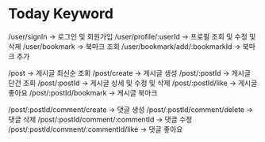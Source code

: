 # Today Keyword

/user/signIn -> 로그인 및 회원가입
/user/profile/:userId -> 프로필 조회 및 수정 및 삭제
/user/bookmark -> 북마크 조회
/user/bookmark/add/:bookmarkId -> 북마크 추가

/post -> 게시글 최신순 조회
/post/create -> 게시글 생성
/post/:postId -> 게시글 단건 조회
/post/:postId -> 게시글 상세 및 수정 및 삭제
/post/:postId/like -> 게시글 좋아요
/post/:postId/bookmark -> 게시글 북마크

/post/:postId/comment/create -> 댓글 생성
/post/:postId/comment/delete -> 댓글 삭제
/post/:postId/comment/:commentId -> 댓글 수정
/post/:postId/comment/:commentId/like -> 댓글 좋아요
